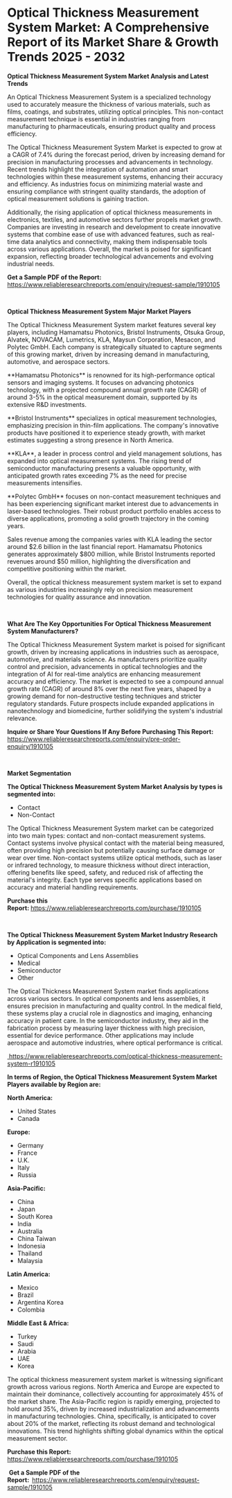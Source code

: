 <p><h1>Optical Thickness Measurement System Market: A Comprehensive Report of its Market Share & Growth Trends 2025 - 2032</h1></p><p><strong>Optical Thickness Measurement System Market Analysis and Latest Trends</strong></p>
<p><p>An Optical Thickness Measurement System is a specialized technology used to accurately measure the thickness of various materials, such as films, coatings, and substrates, utilizing optical principles. This non-contact measurement technique is essential in industries ranging from manufacturing to pharmaceuticals, ensuring product quality and process efficiency.</p><p>The Optical Thickness Measurement System Market is expected to grow at a CAGR of 7.4% during the forecast period, driven by increasing demand for precision in manufacturing processes and advancements in technology. Recent trends highlight the integration of automation and smart technologies within these measurement systems, enhancing their accuracy and efficiency. As industries focus on minimizing material waste and ensuring compliance with stringent quality standards, the adoption of optical measurement solutions is gaining traction. </p><p>Additionally, the rising application of optical thickness measurements in electronics, textiles, and automotive sectors further propels market growth. Companies are investing in research and development to create innovative systems that combine ease of use with advanced features, such as real-time data analytics and connectivity, making them indispensable tools across various applications. Overall, the market is poised for significant expansion, reflecting broader technological advancements and evolving industrial needs.</p></p>
<p><strong>Get a Sample PDF of the Report:&nbsp;</strong> <a href="https://www.reliableresearchreports.com/enquiry/request-sample/1910105?utm_campaign=2243&utm_medium=2&utm_source=Github&utm_content=ia&utm_term=12042025&utm_id=optical-thickness-measurement-system">https://www.reliableresearchreports.com/enquiry/request-sample/1910105</a></p>
<p>&nbsp;</p>
<p><strong>Optical Thickness Measurement System Major Market Players</strong></p>
<p><p>The Optical Thickness Measurement System market features several key players, including Hamamatsu Photonics, Bristol Instruments, Otsuka Group, Alvatek, NOVACAM, Lumetrics, KLA, Maysun Corporation, Mesacon, and Polytec GmbH. Each company is strategically situated to capture segments of this growing market, driven by increasing demand in manufacturing, automotive, and aerospace sectors.</p><p>**Hamamatsu Photonics** is renowned for its high-performance optical sensors and imaging systems. It focuses on advancing photonics technology, with a projected compound annual growth rate (CAGR) of around 3-5% in the optical measurement domain, supported by its extensive R&D investments.</p><p>**Bristol Instruments** specializes in optical measurement technologies, emphasizing precision in thin-film applications. The company's innovative products have positioned it to experience steady growth, with market estimates suggesting a strong presence in North America.</p><p>**KLA**, a leader in process control and yield management solutions, has expanded into optical measurement systems. The rising trend of semiconductor manufacturing presents a valuable opportunity, with anticipated growth rates exceeding 7% as the need for precise measurements intensifies.</p><p>**Polytec GmbH** focuses on non-contact measurement techniques and has been experiencing significant market interest due to advancements in laser-based technologies. Their robust product portfolio enables access to diverse applications, promoting a solid growth trajectory in the coming years.</p><p>Sales revenue among the companies varies with KLA leading the sector around $2.6 billion in the last financial report. Hamamatsu Photonics generates approximately $800 million, while Bristol Instruments reported revenues around $50 million, highlighting the diversification and competitive positioning within the market.</p><p>Overall, the optical thickness measurement system market is set to expand as various industries increasingly rely on precision measurement technologies for quality assurance and innovation.</p></p>
<p>&nbsp;</p>
<p><strong>What Are The Key Opportunities For Optical Thickness Measurement System Manufacturers?</strong></p>
<p><p>The Optical Thickness Measurement System market is poised for significant growth, driven by increasing applications in industries such as aerospace, automotive, and materials science. As manufacturers prioritize quality control and precision, advancements in optical technologies and the integration of AI for real-time analytics are enhancing measurement accuracy and efficiency. The market is expected to see a compound annual growth rate (CAGR) of around 8% over the next five years, shaped by a growing demand for non-destructive testing techniques and stricter regulatory standards. Future prospects include expanded applications in nanotechnology and biomedicine, further solidifying the system's industrial relevance.</p></p>
<p><strong>Inquire or Share Your Questions If Any Before Purchasing This Report:</strong> <a href="https://www.reliableresearchreports.com/enquiry/pre-order-enquiry/1910105?utm_campaign=2243&utm_medium=2&utm_source=Github&utm_content=ia&utm_term=12042025&utm_id=optical-thickness-measurement-system">https://www.reliableresearchreports.com/enquiry/pre-order-enquiry/1910105</a></p>
<p>&nbsp;</p>
<p><strong>Market Segmentation</strong></p>
<p><strong>The Optical Thickness Measurement System Market Analysis by types is segmented into:</strong></p>
<p><ul><li>Contact</li><li>Non-Contact</li></ul></p>
<p><p>The Optical Thickness Measurement System market can be categorized into two main types: contact and non-contact measurement systems. Contact systems involve physical contact with the material being measured, often providing high precision but potentially causing surface damage or wear over time. Non-contact systems utilize optical methods, such as laser or infrared technology, to measure thickness without direct interaction, offering benefits like speed, safety, and reduced risk of affecting the material's integrity. Each type serves specific applications based on accuracy and material handling requirements.</p></p>
<p><strong>Purchase this Report:&nbsp;</strong><a href="https://www.reliableresearchreports.com/purchase/1910105?utm_campaign=2243&utm_medium=2&utm_source=Github&utm_content=ia&utm_term=12042025&utm_id=optical-thickness-measurement-system">https://www.reliableresearchreports.com/purchase/1910105</a></p>
<p>&nbsp;</p>
<p><strong>The Optical Thickness Measurement System Market Industry Research by Application is segmented into:</strong></p>
<p><ul><li>Optical Components and Lens Assemblies</li><li>Medical</li><li>Semiconductor</li><li>Other</li></ul></p>
<p><p>The Optical Thickness Measurement System market finds applications across various sectors. In optical components and lens assemblies, it ensures precision in manufacturing and quality control. In the medical field, these systems play a crucial role in diagnostics and imaging, enhancing accuracy in patient care. In the semiconductor industry, they aid in the fabrication process by measuring layer thickness with high precision, essential for device performance. Other applications may include aerospace and automotive industries, where optical performance is critical.</p></p>
<p><a href="https://www.reliableresearchreports.com/optical-thickness-measurement-system-r1910105?utm_campaign=2243&utm_medium=2&utm_source=Github&utm_content=ia&utm_term=12042025&utm_id=optical-thickness-measurement-system">&nbsp;https://www.reliableresearchreports.com/optical-thickness-measurement-system-r1910105</a></p>
<p><strong>In terms of Region, the Optical Thickness Measurement System Market Players available by Region are:</strong></p>
<p>
    <p> <strong> North America: </strong>
        <ul>
            <li>United States</li>
            <li>Canada</li>
        </ul>
        </p> 
    <p> <strong> Europe: </strong>
        <ul>
            <li>Germany</li>
            <li>France</li>
            <li>U.K.</li>
            <li>Italy</li>
            <li>Russia</li>
        </ul>
        </p> 
    <p> <strong> Asia-Pacific: </strong>
        <ul>
            <li>China</li>
            <li>Japan</li>
            <li>South Korea</li>
            <li>India</li>
            <li>Australia</li>
            <li>China Taiwan</li>
            <li>Indonesia</li>
            <li>Thailand</li>
            <li>Malaysia</li>
        </ul>
        </p> 
    <p> <strong> Latin America: </strong>
        <ul>
            <li>Mexico</li>
            <li>Brazil</li>
            <li>Argentina Korea</li>
            <li>Colombia</li>
        </ul>
        </p> 
    <p> <strong> Middle East & Africa: </strong>
        <ul>
            <li>Turkey</li>
            <li>Saudi</li>
            <li>Arabia</li>
            <li>UAE</li>
            <li>Korea</li>
        </ul>
    </p>
    </p>
<p><p>The optical thickness measurement system market is witnessing significant growth across various regions. North America and Europe are expected to maintain their dominance, collectively accounting for approximately 45% of the market share. The Asia-Pacific region is rapidly emerging, projected to hold around 35%, driven by increased industrialization and advancements in manufacturing technologies. China, specifically, is anticipated to cover about 20% of the market, reflecting its robust demand and technological innovations. This trend highlights shifting global dynamics within the optical measurement sector.</p></p>
<p><strong>Purchase this Report: </strong><a href="https://www.reliableresearchreports.com/purchase/1910105?utm_campaign=2243&utm_medium=2&utm_source=Github&utm_content=ia&utm_term=12042025&utm_id=optical-thickness-measurement-system">https://www.reliableresearchreports.com/purchase/1910105</a></p>
<p>&nbsp;<strong>Get a Sample PDF of the Report:&nbsp;&nbsp;</strong><a href="https://www.reliableresearchreports.com/enquiry/request-sample/1910105?utm_campaign=2243&utm_medium=2&utm_source=Github&utm_content=ia&utm_term=12042025&utm_id=optical-thickness-measurement-system">https://www.reliableresearchreports.com/enquiry/request-sample/1910105</a></p>
<p><strong></strong></p>
<p><p></p><p></p><p></p></p>